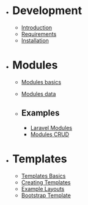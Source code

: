 * # Development
    * [Introduction](README.md)
    * [Requirements](start.md)
    * [Installation](installation.md)


 
* # Modules
    * [Modules basics](modules_101.md)
    * [Modules data](modules_data.md)

    * ## Examples
        * [Laravel Modules](modules_laravel.md)
        * [Modules CRUD](modules_crud.md)

    
 

* # Templates
    * [Templates Basics](templates_101.md)
    * [Creating Templates](templates_creating.md)
    * [Example Layouts](templates_example.md)
    * [Bootstrap Template](templates_bootstrap.md)

